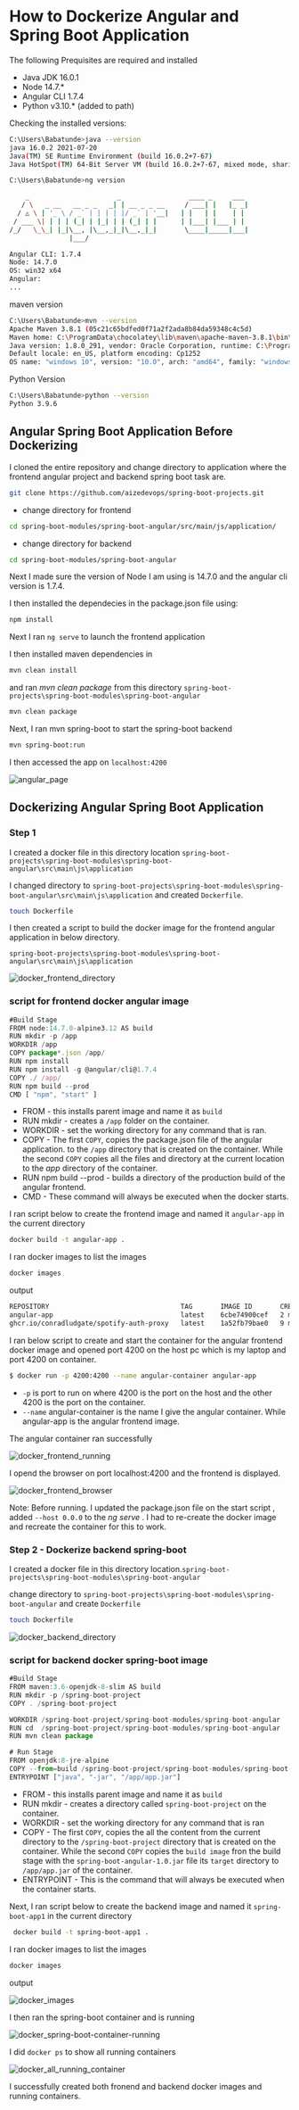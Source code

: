 # How to Dockerize Angular and Spring Boot Application

The following Prequisites are required and installed
* Java JDK 16.0.1
* Node 14.7.*
* Angular CLI 1.7.4
* Python v3.10.* (added to path)

Checking the installed versions:

```bash
C:\Users\Babatunde>java --version
java 16.0.2 2021-07-20
Java(TM) SE Runtime Environment (build 16.0.2+7-67)
Java HotSpot(TM) 64-Bit Server VM (build 16.0.2+7-67, mixed mode, sharing)
```

```bash
C:\Users\Babatunde>ng version

    _                      _                 ____ _     ___
   / \   _ __   __ _ _   _| | __ _ _ __     / ___| |   |_ _|
  / △ \ | '_ \ / _` | | | | |/ _` | '__|   | |   | |    | |
 / ___ \| | | | (_| | |_| | | (_| | |      | |___| |___ | |
/_/   \_\_| |_|\__, |\__,_|_|\__,_|_|       \____|_____|___|
               |___/

Angular CLI: 1.7.4
Node: 14.7.0
OS: win32 x64
Angular:
...
```

maven version

```bash
C:\Users\Babatunde>mvn --version
Apache Maven 3.8.1 (05c21c65bdfed0f71a2f2ada8b84da59348c4c5d)
Maven home: C:\ProgramData\chocolatey\lib\maven\apache-maven-3.8.1\bin\..
Java version: 1.8.0_291, vendor: Oracle Corporation, runtime: C:\Program Files\Java\jdk1.8.0_291\jre
Default locale: en_US, platform encoding: Cp1252
OS name: "windows 10", version: "10.0", arch: "amd64", family: "windows"
```

Python Version
```bash
C:\Users\Babatunde>python --version
Python 3.9.6
```

## Angular Spring Boot Application Before Dockerizing

I cloned the entire repository and change directory to application where the frontend angular project and backend spring boot task are.


```bash
git clone https://github.com/aizedevops/spring-boot-projects.git
```

- change directory for frontend
```bash
cd spring-boot-modules/spring-boot-angular/src/main/js/application/
```
- change directory for backend
```bash
cd spring-boot-modules/spring-boot-angular
```

Next I made sure the version of Node I am using is 14.7.0 and the angular cli version is 1.7.4. 

I then installed the dependecies in the package.json file using:

```bash
npm install
```

Next I ran `ng serve` to launch the frontend application

I then installed maven dependencies in 

```bash
mvn clean install
```

and ran _mvn clean package_ from this directory `spring-boot-projects\spring-boot-modules\spring-boot-angular`

```bash
mvn clean package
```
Next, I ran mvn spring-boot to start the spring-boot backend
```bash
mvn spring-boot:run
```

I then accessed the app on `localhost:4200`

![angular_page](./img/img3.PNG)

## Dockerizing Angular Spring Boot Application

### Step 1
I created a docker file in this directory location `spring-boot-projects\spring-boot-modules\spring-boot-angular\src\main\js\application`

I changed directory to `spring-boot-projects\spring-boot-modules\spring-boot-angular\src\main\js\application`
 and created `Dockerfile`.

```bash
touch Dockerfile
```

I then created a script to build the docker image for the frontend angular application in below directory.

`spring-boot-projects\spring-boot-modules\spring-boot-angular\src\main\js\application`

![docker_frontend_directory](./img/img4.PNG)

### script for frontend docker angular image
```javascript
#Build Stage
FROM node:14.7.0-alpine3.12 AS build
RUN mkdir -p /app
WORKDIR /app
COPY package*.json /app/
RUN npm install
RUN npm install -g @angular/cli@1.7.4
COPY ./ /app/
RUN npm build --prod
CMD [ "npm", "start" ]
```
* FROM - this installs parent image and name it as `build`
* RUN mkdir - creates a `/app` folder on the container.
* WORKDIR - set the working directory for any command that is ran.
* COPY - The first `COPY`, copies the package.json file of the angular application. to the `/app` directory that is created on the container. While the second `COPY` copies all the files and directory at the current location to the _app_ directory of the container.
* RUN npm build --prod - builds a directory of the production build of the angular frontend.
* CMD - These command will always be executed when the docker starts.

I ran script below to create the frontend image and named it `angular-app` in the current directory
```bash
docker build -t angular-app .
```

I ran docker images to list the images

```bash
docker images
```

output 
```bash
REPOSITORY                                 TAG       IMAGE ID       CREATED         SIZE
angular-app                                latest    6cbe74900cef   2 minutes ago   875MB
ghcr.io/conradludgate/spotify-auth-proxy   latest    1a52fb79bae0   9 months ago    12.9MB
```
I ran below script to create and start the container for the angular frontend docker image and opened port 4200 on the host pc which is my laptop and port 4200 on container.

```bash
$ docker run -p 4200:4200 --name angular-container angular-app
```
* `-p` is port to run on where 4200 is the port on the host and the other 4200 is the port on the container.
* `--name` angular-container is the name I give the angular container. While angular-app is the angular frontend image.

The angular container ran successfully

![docker_frontend_running](./img/img8.PNG)

I opend the browser on port localhost:4200 and the frontend is displayed.

![docker_frontend_browser](./img/img5.PNG)

Note: Before running. I updated the package.json file on the start script , added `--host 0.0.0` to the _ng serve_ . I had to re-create the docker image and recreate the container for this to work.

### Step 2 - Dockerize backend spring-boot

I created a docker file in this directory location.`spring-boot-projects\spring-boot-modules\spring-boot-angular`

change directory to `spring-boot-projects\spring-boot-modules\spring-boot-angular`
 and create `Dockerfile`
```bash
touch Dockerfile
```

![docker_backend_directory](./img/img7.PNG)

### script for backend docker spring-boot image

```javascript
#Build Stage
FROM maven:3.6-openjdk-8-slim AS build
RUN mkdir -p /spring-boot-project 
COPY . /spring-boot-project

WORKDIR /spring-boot-project/spring-boot-modules/spring-boot-angular
RUN cd  /spring-boot-project/spring-boot-modules/spring-boot-angular
RUN mvn clean package

# Run Stage
FROM openjdk:8-jre-alpine
COPY --from=build /spring-boot-project/spring-boot-modules/spring-boot-angular/target/spring-boot-angular-1.0.jar /app/app.jar
ENTRYPOINT ["java", "-jar", "/app/app.jar"]
```
* FROM - this installs parent image and name it as `build`
* RUN mkdir - creates a directory called `spring-boot-project` on the container. 
* WORKDIR - set the working directory for any command that is ran
* COPY - The first `COPY`, copies the all the content from the current directory to the `/spring-boot-project` directory that is created on the container. While the second `COPY` copies the `build image` fron the build stage with the `spring-boot-angular-1.0.jar` file its `target` directory to `/app/app.jar` of the container.
* ENTRYPOINT - This is the command that will always be executed when the container starts.

Next, I ran script below to create the backend image and named it `spring-boot-app1` in the current directory

```bash
 docker build -t spring-boot-app1 .
 ```
 I ran docker images to list the images

```bash
docker images
```
output

![docker_images](./img/img9.PNG)

I then ran the spring-boot container and is running

![docker_spring-boot-container-running](./img/img9a.PNG)

I did `docker ps` to show all running containers

![docker_all_running_container](./img/img10.PNG)

I successfully created both fronend and backend docker images and running containers.